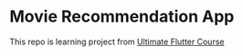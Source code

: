 # Movie Recommendation App

This repo is learning project from [Ultimate Flutter Course](https://robertbrunhage.com/course)
